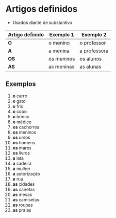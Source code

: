 # Artigos definidos

* Usados diante de substantivo

| Artigo definido | Exemplo 1 | Exemplo 2 |
| -- | -- | -- |
| **O**  | o menino   | o professor |
| **A**  | a menina   | a professora |
| **OS** | os meninos | os alunos |
| **AS** | as meninas | as alunas |

## Exemplos

1. **o** carro
1. **o** gato
1. **o** frio
1. **o** copo
1. **o** brinco
1. **o** médico
1. **os** cachorros
1. **os** meninos
1. **os** ursos
1. **os** homens
1. **os** mares
1. **os** livros
1. **a** lata
1. **a** cadeira  
1. **a** mulher
1. **a** autorização
1. **a** rua
1. **as** cidades
1. **as** canetas
1. **as** mesas
1. **as** camisetas
1. **as** roupas
1. **as** praias
